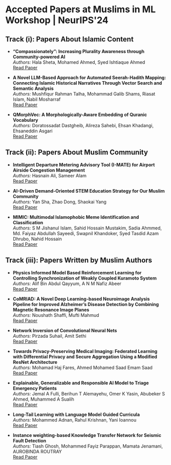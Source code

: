 # Accepted Papers at Muslims in ML Workshop | NeurIPS'24

## Track (i): Papers About Islamic Content

- **“Compassionately”: Increasing Plurality Awareness through Community-powered AI**  
  *Authors:* Hala Sheta, Mohamed Ahmed, Syed Ishtiaque Ahmed  
  [Read Paper](https://openreview.net/pdf?id=zkPRYKrLhu)

- **A Novel LLM-Based Approach for Automated Seerah-Hadith Mapping: Connecting Islamic Historical Narratives Through Vector Search and Semantic Analysis**  
  *Authors:* Mushfiqur Rahman Talha, Mohammad Galib Shams, Riasat Islam, Nabil Mosharraf  
  [Read Paper](https://openreview.net/pdf?id=awxcxut6hV)

- **QMorphVec: A Morphologically-Aware Embedding of Quranic Vocabulary**  
  *Authors:* Doratossadat Dastgheib, Alireza Sahebi, Ehsan Khadangi, Ehsaneddin Asgari  
  [Read Paper](https://openreview.net/pdf?id=CC85sHQH72)

## Track (ii): Papers About Muslim Community

- **Intelligent Departure Metering Advisory Tool (I-MATE) for Airport Airside Congestion Management**  
  *Authors:* Hasnain Ali, Sameer Alam  
  [Read Paper](https://openreview.net/pdf?id=wJjoa2soDY)

- **AI-Driven Demand-Oriented STEM Education Strategy for Our Muslim Community**  
  *Authors:* Yan Sha, Zhao Dong, Shaokai Yang  
  [Read Paper](https://openreview.net/pdf?id=YQZcqOo4Ki)

- **MIMIC: Multimodal Islamophobic Meme Identification and Classification**  
  *Authors:* S M Jishanul Islam, Sahid Hossain Mustakim, Sadia Ahmmed, Md. Faiyaz Abdullah Sayeedi, Swapnil Khandoker, Syed Tasdid Azam Dhrubo, Nahid Hossain  
  [Read Paper](https://openreview.net/pdf?id=GNRjyXZmGY)

## Track (iii): Papers Written by Muslim Authors

- **Physics Informed Model Based Reinforcement Learning for Controlling Synchronization of Weakly Coupled Kuramoto System**  
  *Authors:* Alif Bin Abdul Qayyum, A N M Nafiz Abeer  
  [Read Paper](https://openreview.net/pdf?id=yjml3iojSD)

- **CoMRIAD: A Novel Deep Learning-based Neuroimage Analysis Pipeline for Improved Alzheimer’s Disease Detection by Combining Magnetic Resonance Image Planes**  
  *Authors:* Noushath Shaffi, Mufti Mahmud  
  [Read Paper](https://openreview.net/pdf?id=xnZ1SlRN4k)

- **Network Inversion of Convolutional Neural Nets**  
  *Authors:* Pirzada Suhail, Amit Sethi  
  [Read Paper](https://openreview.net/pdf?id=f9sUu7U1Cp)

- **Towards Privacy-Preserving Medical Imaging: Federated Learning with Differential Privacy and Secure Aggregation Using a Modified ResNet Architecture**  
  *Authors:* Mohamad Haj Fares, Ahmed Mohamed Saad Emam Saad  
  [Read Paper](https://openreview.net/pdf?id=QCxBfo6WHq)

- **Explainable, Generalizable and Responsible AI Model to Triage Emergency Patients**  
  *Authors:* Jemal A Fulli, Berihun T Alemayehu, Omer K Yasin, Abubeker S Ahmed, Muhammed A Sualih  
  [Read Paper](https://openreview.net/pdf?id=SLufqK14xd)

- **Long-Tail Learning with Language Model Guided Curricula**  
  *Authors:* Mohammed Adnan, Rahul Krishnan, Yani Ioannou  
  [Read Paper](https://openreview.net/pdf?id=QlG6tYp5NH)

- **Instance weighting-based Knowledge Transfer Network for Seismic Fault Detection**  
  *Authors:* Tiash Ghosh, Mohammed Fayiz Parappan, Mamata Jenamani, AUROBINDA ROUTRAY  
  [Read Paper](https://openreview.net/pdf?id=D3i4UlULhV)

